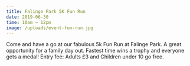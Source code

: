 ```yaml
---
title: Falinge Park 5K Fun Run
date: 2019-06-30
time: 10am – 12pm
image: /uploads/event-fun-run.jpg
---
```

Come and have a go at our fabulous 5k Fun Run at Falinge Park. A great opportunity for a family day out. Fastest time wins a trophy and everyone gets a medal! Entry fee: Adults £3 and Children under 10 go free.